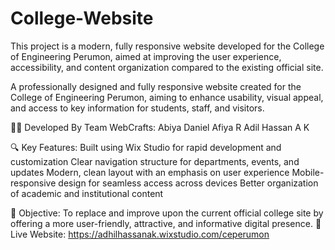 # College-Website
This project is a modern, fully responsive website developed for the College of Engineering Perumon, aimed at improving the user experience, accessibility, and content organization compared to the existing official site.

A professionally designed and fully responsive website created for the College of Engineering Perumon, aiming to enhance usability, visual appeal, and access to key information for students, staff, and visitors.

👨‍💻 Developed By Team WebCrafts:
Abiya Daniel
Afiya R
Adil Hassan A K

🔍 Key Features:
Built using Wix Studio for rapid development and customization
Clear navigation structure for departments, events, and updates
Modern, clean layout with an emphasis on user experience
Mobile-responsive design for seamless access across devices
Better organization of academic and institutional content

🎯 Objective:
To replace and improve upon the current official college site by offering a more user-friendly, attractive, and informative digital presence.
🔗 Live Website: https://adhilhassanak.wixstudio.com/ceperumon

